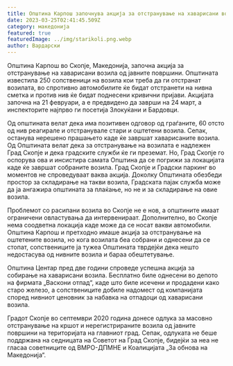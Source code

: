 ```yaml
---
title: Општина Карпош започнува акција за отстранување на хаварисани возила
date: 2023-03-25T02:41:45.509Z
category: македонија
featured: true
featuredImage: ../img/starikoli.png.webp
author: Вардарски
---
```


Општина Карпош во Скопје, Македонија, започна акција за отстранување на хаварисани возила од јавните површини. Општината известила 250 сопственици на возила кои треба да ги отстранат возилата, во спротивно автомобилите ќе бидат отстранети на нивна сметка и против нив ќе бидат поднесени кривични пријави. Акцијата започна на 21 февруари, а е предвидено да заврши на 24 март, а инспекторите најпрво ги посетија Злокуќани и Бардовци.

Од општината велат дека има позитивен одговор од граѓаните, 60 отсто од нив реагирале и отстранувале стари и оштетени возила. Сепак, останува нерешено прашањето каде ќе завршат хаварисаните возила. Од Општината велат дека за отстранување на возилата е надлежен Град Скопје и дека градските служби ќе ги преземат. Но, Град Скопје го оспорува ова и инсистира самата Општина да се погрижи за локацијата каде ќе завршат собраните возила. Град Скопје и Градски паркинг во моментов не спроведуваат ваква акција. Доколку Општината обезбеди простор за складирање на такви возила, Градската пајак служба може да ја ангажира општината за плаќање, но не и за складирање на овие возила.

Проблемот со расипани возила во Скопје не е нов, а општините имаат ограничени овластувања да интервенираат. Дополнително, во Скопје нема соодветна локација каде може да се носат вакви автомобили. Општина Карпош и претходно имаше акција за отстранување на оштетените возила, но кога возилата беа собрани и однесени да се стопат, сопствениците ја тужеа Општината тврдејќи дека нешто недостасува од нивните возила и бараа обештетување.

Општина Центар пред две години спроведе успешна акција за собирање на хаварисани возила. Бесплатно биле однесени во депото на фирмата „Васкони отпад“, каде што биле исечени и продадени како старо железо, а сопствениците добиле надомест од компанијата според нивниот ценовник за набавка на отпадоци од хаварисани возила.

Градот Скопје во септември 2020 година донесе одлука за масовно отстранување на кршот и нерегистрираните возила од јавните површини на територијата на главниот град. Сепак, одлуката не беше поддржана на седницата на Советот на Град Скопје, бидејќи за неа не гласаа советниците од ВМРО-ДПМНЕ и Коалицијата „За обнова на Македонија“.
